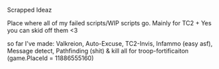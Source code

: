 Scrapped Ideaz

Place where all of my failed scripts/WIP scripts go.
Mainly for TC2
+
Yes you can skid off them <3

so far I've made: Valkreion, Auto-Excuse, TC2-Invis, Infammo (easy asf), Message detect, Pathfinding (shit) & kill all for troop-fortificaiton (game.PlaceId = 11886555160)
